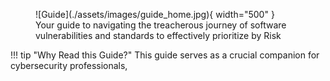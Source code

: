 <figure markdown>
![Guide](./assets/images/guide_home.jpg){ width="500" }
<figcaption>Your guide to navigating the treacherous journey of software vulnerabilities and standards to effectively prioritize by Risk</figcaption>
</figure>

!!! tip "Why Read this Guide?"
    This guide serves as a crucial companion for cybersecurity professionals, 
